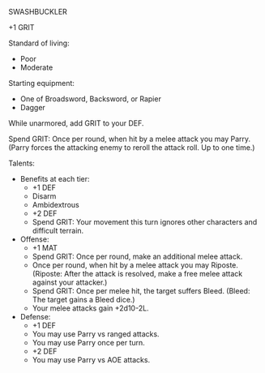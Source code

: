 SWASHBUCKLER

+1 GRIT

Standard of living:
  - Poor
  - Moderate

Starting equipment:
  - One of Broadsword, Backsword, or Rapier
  - Dagger

While unarmored, add GRIT to your DEF.

Spend GRIT: Once per round, when hit by a melee attack you may Parry. (Parry forces the attacking enemy to reroll the attack roll. Up to one time.)

Talents:
  - Benefits at each tier:
    - +1 DEF
    - Disarm
    - Ambidextrous
    - +2 DEF
    - Spend GRIT: Your movement this turn ignores other characters and difficult terrain.
  - Offense:
    - +1 MAT
    - Spend GRIT: Once per round, make an additional melee attack.
    - Once per round, when hit by a melee attack you may Riposte. (Riposte: After the attack is resolved, make a free melee attack against your attacker.)
    - Spend GRIT: Once per melee hit, the target suffers Bleed. (Bleed: The target gains a Bleed dice.)
    - Your melee attacks gain +2d10-2L.
  - Defense:
    - +1 DEF
    - You may use Parry vs ranged attacks.
    - You may use Parry once per turn.
    - +2 DEF
    - You may use Parry vs AOE attacks.
